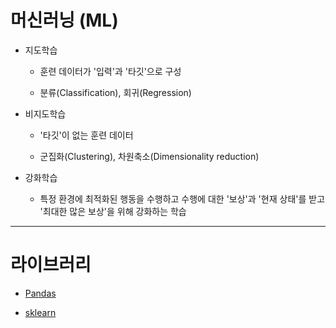 # 머신러닝 (ML)

* 지도학습 
  
  * 훈련 데이터가 '입력'과 '타깃'으로 구성
  
  * 분류(Classification), 회귀(Regression)

* 비지도학습

  * '타깃'이 없는 훈련 데이터

  * 군집화(Clustering), 차원축소(Dimensionality reduction)
  
* 강화학습
  
  * 특정 환경에 최적화된 행동을 수행하고 수행에 대한 '보상'과 '현재 상태'를 받고 '최대한 많은 보상'을 위해 강화하는 학습
  
---
# 라이브러리

* [Pandas](https://github.com/JAEHYUNYUK/Machine-Learning/blob/main/Pandas/Pandas.md)

* [sklearn](https://github.com/JAEHYUNYUK/Machine-Learning/blob/main/sklearn/sklearn.md)
